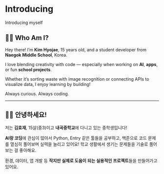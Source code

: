 # Introducing
Introducing myself
## 🙋‍♂️ Who Am I?

Hey there! I’m **Kim Hyojae**, 15 years old, and a student developer from **Naegok Middle School**, Korea.

I love blending creativity with code — especially when working on **AI**, **apps**, or fun **school projects**.

Whether it’s sorting waste with image recognition or connecting APIs to visualize data, I enjoy learning by building!

Always curious. Always coding.

---

## 🙋‍♂️ 안녕하세요!

저는 **김효재**, 15살(중3)이고 **내곡중학교**에 다니고 있는 중학생입니다!

**AI랑 코딩**에 관심이 많아서 Python, Entry 같은 툴들을 공부하고, 백준으로 코드 문제를 열심히 풀어보며 실력을 늘리고 있어요! 
학교 생활에서 생기는 문제들을 기술로 풀어보는 걸 좋아해요.

환경, 데이터, 앱 개발 등 **작지만 실제로 도움이 되는 실용적인 프로젝트**들을 만들어가고 있어요.  
